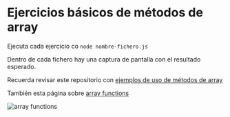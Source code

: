 # Ejercicios básicos de métodos de array

Ejecuta cada ejercicio co `node nombre-fichero.js`

Dentro de cada fichero hay una captura de pantalla con el resultado esperado.

Recuerda revisar este repositorio con [ejemplos de uso de métodos de array](https://github.com/omiras/array-es6-practice)

También esta página sobre [array functions](https://lenguajejs.com/javascript/arrays/array-functions/)

![array functions](https://miro.medium.com/v2/resize:fit:1400/format:webp/1*U1kFNbJBhpLakBk2urn7nw.png)
